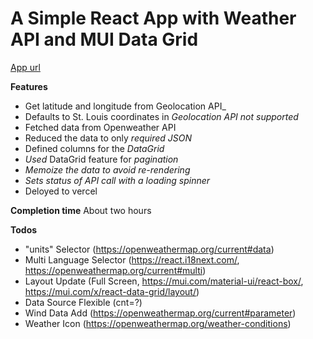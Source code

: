 # A Simple React App with Weather API and MUI Data Grid

[App url](https://react-weather-app-five-phi.vercel.app/)

**Features**

 - Get latitude and longitude from Geolocation API_
 - Defaults to St. Louis coordinates in _Geolocation API not supported_
 - Fetched data from Openweather API
 - Reduced the data to only _required JSON_
 - Defined columns for the _DataGrid_
 - _Used_ DataGrid feature for _pagination_
 - _Memoize the data to avoid re-rendering_
 - _Sets status of API call with a loading spinner_
 - Deloyed to vercel 

**Completion time**
About two hours

**Todos**
- "units" Selector (https://openweathermap.org/current#data)
- Multi Language Selector (https://react.i18next.com/, https://openweathermap.org/current#multi)
- Layout Update (Full Screen, https://mui.com/material-ui/react-box/, https://mui.com/x/react-data-grid/layout/)
- Data Source Flexible (cnt=?)
- Wind Data Add (https://openweathermap.org/current#parameter)
- Weather Icon (https://openweathermap.org/weather-conditions)
